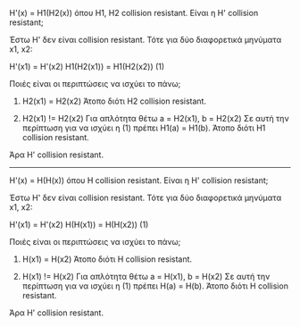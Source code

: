 H'(x) = H1(H2(x)) όπου H1, H2 collision resistant. Είναι η H' collision resistant;

Έστω H' δεν είναι collision resistant. Τότε για δύο διαφορετικά μηνύματα x1, x2:

H'(x1) = H'(x2)
H1(H2(x1)) = H1(H2(x2))			(1)

Ποιές είναι οι περιπτώσεις να ισχύει το πάνω;

1. H2(x1) = H2(x2)
	Άτοπο διότι H2 collision resistant.

2. H2(x1) != H2(x2)
	Για απλότητα θέτω a = H2(x1), b = H2(x2)
	Σε αυτή την περίπτωση για να ισχύει η (1) πρέπει H1(a) = H1(b).
	Άτοπο διότι H1 collision resistant.
	
Άρα H' collision resistant.

--------------------------------------------------------------------------------

H'(x) = H(H(x)) όπου H collision resistant. Είναι η H' collision resistant;

Έστω H' δεν είναι collision resistant. Τότε για δύο διαφορετικά μηνύματα x1, x2:

H'(x1) = H'(x2)
H(H(x1)) = H(H(x2))			(1)

Ποιές είναι οι περιπτώσεις να ισχύει το πάνω;

1. H(x1) = H(x2)
	Άτοπο διότι H collision resistant.

2. H(x1) != H(x2)
	Για απλότητα θέτω a = H(x1), b = H(x2)
	Σε αυτή την περίπτωση για να ισχύει η (1) πρέπει H(a) = H(b).
	Άτοπο διότι H collision resistant.
	
Άρα H' collision resistant.
